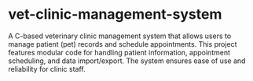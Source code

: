 # vet-clinic-management-system
A C-based veterinary clinic management system that allows users to manage patient (pet) records and schedule appointments. This project features modular code for handling patient information, appointment scheduling, and data import/export. The system ensures ease of use and reliability for clinic staff.
